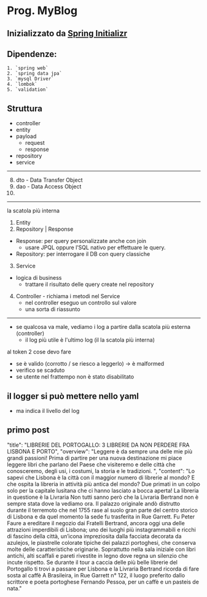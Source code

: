 # Prog. MyBlog

## Inizializzato da [Spring Initializr](https://start.spring.io/)

## Dipendenze:
    1. `spring web`
    2. `spring data jpa`
    3. `mysql Driver`
    4. `lombok`
    5. `validation`

## Struttura
- controller
- entity
- payload
  - request
  - response
- repository
- service

---
  8. dto - Data Transfer Object
  9. dao - Data Access Object 
10. 
---
la scatola più interna 
1. Entity
2. Repository | Response
  - Response: per query personalizzate anche con join
    - usare JPQL oppure l’SQL nativo per effettuare le query.
  - Repository: per interrogare il DB con query classiche
3. Service
  - logica di business
    - trattare il risultato delle query create nel repository
4. Controller - richiama i metodi nel Service
   - nel controller eseguo un controllo sul valore
   - una sorta di riassunto

---
- se qualcosa va male, vediamo i log a partire dalla scatola più esterna (controller)
  - il log più utile è l'ultimo log (il la scatola più interna)


al token 2 cose devo fare
- se è valido (corrotto / se riesco a leggerlo) -> è malformed
- verifico se scaduto
- se utente nel frattempo non è stato disabilitato

## il logger si può mettere nello yaml 
- ma indica il livello del log
## primo post
"title": "LIBRERIE DEL PORTOGALLO: 3 LIBRERIE DA NON PERDERE FRA LISBONA E PORTO",
"overview": "Leggere è da sempre una delle mie più grandi passioni! Prima di partire per una nuova destinazione mi piace leggere libri che parlano del Paese che visiteremo e delle città che conosceremo, degli usi, i costumi, la storia e le tradizioni. ",
"content": "Lo sapevi che Lisbona è la città con il maggior numero di librerie al mondo? E che ospita la libreria in attività più antica del mondo? Due primati in un colpo solo per la capitale lusitana che ci hanno lasciato a bocca aperta! La libreria in questione è la Livraria Non tutti sanno però che la Livraria Bertrand non è sempre stata dove la vediamo ora. Il palazzo originale andò distrutto durante il terremoto che nel 1755 rase al suolo gran parte del centro storico di Lisbona e da quel momento la sede fu trasferita in Rue Garrett. Fu Peter Faure a ereditare il negozio dai Fratelli Bertrand, ancora oggi una delle attrazioni imperdibili di Lisbona; uno dei luoghi più instagrammabili e ricchi di fascino della città, un’icona impreziosita dalla facciata decorata da azulejos, le piastrelle colorate tipiche dei palazzi portoghesi, che conserva molte delle caratteristiche originarie. Soprattutto nella sala iniziale con libri antichi, alti scaffali e pareti rivestite in legno dove regna un silenzio che incute rispetto. Se durante il tour a caccia delle più belle librerie del Portogallo ti trovi a passare per Lisbona e la Livraria Bertrand ricorda di fare sosta al caffè A Brasileira, in Rue Garrett n° 122, il luogo preferito dallo scrittore e poeta portoghese Fernando Pessoa, per un caffè e un pasteis de nata."

